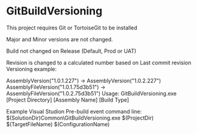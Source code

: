# GitBuildVersioning

This project requires Git or TortoiseGit to be installed

Major and Minor versions are not changed.

Build not changed on Release (Default, Prod or UAT)

Revision is changed to a calculated number based on Last commit revision Versioning example:

AssemblyVersion("1.0.1.227") -> AssemblyVersion("1.0.2.227")
AssemblyFileVersion("1.0.1.75d3b51") -> AssemblyFileVersion("1.0.2.75d3b51")
Usage: GitBuildVersioning.exe [Project Directory] [Assembly Name] [Build Type]

Example Visual Studion Pre-build event command line:
$(SolutionDir)Common\GitBuildVersioning.exe $(ProjectDir) $(TargetFileName) $(ConfigurationName)

